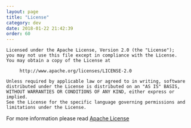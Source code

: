 ```yaml
---
layout: page
title: "License"
category: dev
date: 2018-01-22 21:42:39
order: 60
---
```


```
Licensed under the Apache License, Version 2.0 (the "License");
you may not use this file except in compliance with the License.
You may obtain a copy of the License at

     http://www.apache.org/licenses/LICENSE-2.0

Unless required by applicable law or agreed to in writing, software
distributed under the License is distributed on an "AS IS" BASIS,
WITHOUT WARRANTIES OR CONDITIONS OF ANY KIND, either express or implied.
See the License for the specific language governing permissions and
limitations under the License.
```

For more information please read [Apache License](http://www.apache.org/licenses/LICENSE-2.0)


